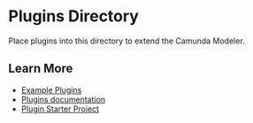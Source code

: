 # Plugins Directory

Place plugins into this directory to extend the Camunda Modeler.

## Learn More

* [Example Plugins](https://github.com/camunda/camunda-modeler-plugins)
* [Plugins documentation](https://docs.camunda.io/docs/components/modeler/desktop-modeler/plugins/)
* [Plugin Starter Project](https://github.com/camunda/camunda-modeler-plugin-example)
